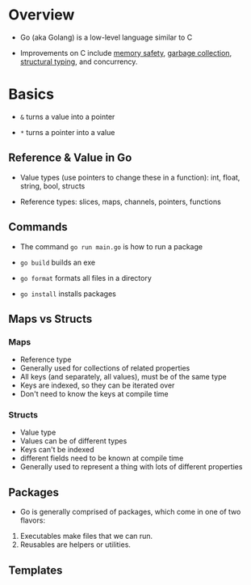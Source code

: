 # Overview

- Go (aka Golang) is a low-level language similar to C

- Improvements on C include [memory safety](), [garbage collection](), [structural typing](), and concurrency.

# Basics

- `&` turns a value into a pointer

- `*` turns a pointer into a value

## Reference & Value in Go

- Value types (use pointers to change these in a function): int, float, string, bool, structs

- Reference types: slices, maps, channels, pointers, functions


## Commands

- The command `go run main.go` is how to run a package

- `go build` builds an exe

- `go format` formats all files in a directory

- `go install` installs packages

## Maps vs Structs

### Maps

- Reference type
- Generally used for collections of related properties
- All keys (and separately, all values), must be of the same type
- Keys are indexed, so they can be iterated over
- Don't need to know the keys at compile time

### Structs

- Value type
- Values can be of different types
- Keys can't be indexed
- different fields need to be known at compile time
- Generally used to represent a thing with lots of different properties
  

## Packages

- Go is generally comprised of packages, which come in one of two flavors:

1. Executables make files that we can run.
2. Reusables are helpers or utilities.

## Templates

